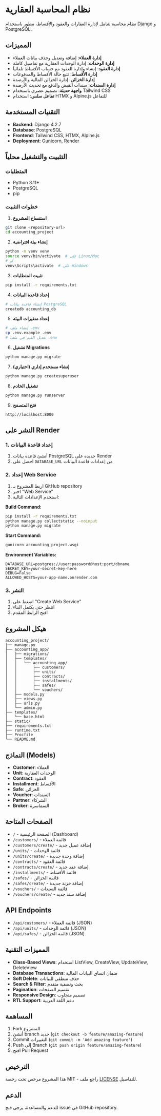 # نظام المحاسبة العقارية

نظام محاسبة شامل لإدارة العقارات والعقود والأقساط، مطور باستخدام Django و PostgreSQL.

## المميزات

- **إدارة العملاء**: إضافة وتعديل وحذف بيانات العملاء
- **إدارة الوحدات**: إدارة الوحدات العقارية مع تفاصيل كاملة
- **إدارة العقود**: إنشاء وإدارة العقود مع حساب الأقساط تلقائياً
- **إدارة الأقساط**: تتبع حالة الأقساط والمدفوعات
- **إدارة الخزائن**: إدارة الخزائن المالية والأرصدة
- **إدارة السندات**: سندات القبض والدفع مع تحديث الأرصدة
- **واجهة حديثة**: تصميم عصري باستخدام Tailwind CSS
- **تفاعل سلس**: استخدام HTMX و Alpine.js للتفاعل

## التقنيات المستخدمة

- **Backend**: Django 4.2.7
- **Database**: PostgreSQL
- **Frontend**: Tailwind CSS, HTMX, Alpine.js
- **Deployment**: Gunicorn, Render

## التثبيت والتشغيل محلياً

### المتطلبات

- Python 3.11+
- PostgreSQL
- pip

### خطوات التثبيت

1. **استنساخ المشروع**
```bash
git clone <repository-url>
cd accounting_project
```

2. **إنشاء بيئة افتراضية**
```bash
python -m venv venv
source venv/bin/activate  # على Linux/Mac
# أو
venv\Scripts\activate  # على Windows
```

3. **تثبيت المتطلبات**
```bash
pip install -r requirements.txt
```

4. **إعداد قاعدة البيانات**
```bash
# إنشاء قاعدة بيانات PostgreSQL
createdb accounting_db
```

5. **إعداد متغيرات البيئة**
```bash
# إنشاء ملف .env
cp .env.example .env
# تعديل القيم في ملف .env
```

6. **تشغيل Migrations**
```bash
python manage.py migrate
```

7. **إنشاء مستخدم إداري (اختياري)**
```bash
python manage.py createsuperuser
```

8. **تشغيل الخادم**
```bash
python manage.py runserver
```

9. **فتح المتصفح**
```
http://localhost:8000
```

## النشر على Render

### 1. إعداد قاعدة البيانات

1. أنشئ قاعدة بيانات PostgreSQL جديدة على Render
2. احصل على `DATABASE_URL` من إعدادات قاعدة البيانات

### 2. إعداد Web Service

1. اربط المشروع بـ GitHub repository
2. اختر "Web Service"
3. استخدم الإعدادات التالية:

**Build Command:**
```bash
pip install -r requirements.txt
python manage.py collectstatic --noinput
python manage.py migrate
```

**Start Command:**
```bash
gunicorn accounting_project.wsgi
```

**Environment Variables:**
```
DATABASE_URL=postgres://user:password@host:port/dbname
SECRET_KEY=your-secret-key-here
DEBUG=False
ALLOWED_HOSTS=your-app-name.onrender.com
```

### 3. النشر

1. اضغط على "Create Web Service"
2. انتظر حتى يكتمل البناء
3. افتح الرابط المقدم

## هيكل المشروع

```
accounting_project/
├── manage.py
├── accounting_app/
│   ├── migrations/
│   ├── templates/
│   │   └── accounting_app/
│   │       ├── customers/
│   │       ├── units/
│   │       ├── contracts/
│   │       ├── installments/
│   │       ├── safes/
│   │       └── vouchers/
│   ├── models.py
│   ├── views.py
│   ├── urls.py
│   └── admin.py
├── templates/
│   └── base.html
├── static/
├── requirements.txt
├── runtime.txt
├── Procfile
└── README.md
```

## النماذج (Models)

- **Customer**: العملاء
- **Unit**: الوحدات العقارية
- **Contract**: العقود
- **Installment**: الأقساط
- **Safe**: الخزائن
- **Voucher**: السندات
- **Partner**: الشركاء
- **Broker**: السماسرة

## الصفحات المتاحة

- `/` - الصفحة الرئيسية (Dashboard)
- `/customers/` - قائمة العملاء
- `/customers/create/` - إضافة عميل جديد
- `/units/` - قائمة الوحدات
- `/units/create/` - إضافة وحدة جديدة
- `/contracts/` - قائمة العقود
- `/contracts/create/` - إضافة عقد جديد
- `/installments/` - قائمة الأقساط
- `/safes/` - قائمة الخزائن
- `/safes/create/` - إضافة خزنة جديدة
- `/vouchers/` - قائمة السندات
- `/vouchers/create/` - إضافة سند جديد

## API Endpoints

- `/api/customers/` - قائمة العملاء (JSON)
- `/api/units/` - قائمة الوحدات (JSON)
- `/api/safes/` - قائمة الخزائن (JSON)

## المميزات التقنية

- **Class-Based Views**: استخدام ListView, CreateView, UpdateView, DeleteView
- **Database Transactions**: ضمان اتساق البيانات المالية
- **Soft Delete**: حذف منطقي للبيانات
- **Search & Filter**: بحث وتصفية متقدم
- **Pagination**: تقسيم الصفحات
- **Responsive Design**: تصميم متجاوب
- **RTL Support**: دعم اللغة العربية

## المساهمة

1. Fork المشروع
2. أنشئ branch جديد (`git checkout -b feature/amazing-feature`)
3. Commit التغييرات (`git commit -m 'Add amazing feature'`)
4. Push إلى Branch (`git push origin feature/amazing-feature`)
5. افتح Pull Request

## الترخيص

هذا المشروع مرخص تحت رخصة MIT - راجع ملف [LICENSE](LICENSE) للتفاصيل.

## الدعم

للدعم والمساعدة، يرجى فتح issue في GitHub repository.